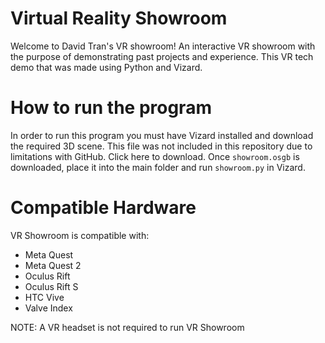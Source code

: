 # Virtual Reality Showroom
Welcome to David Tran's VR showroom! An interactive VR showroom with the purpose of demonstrating past projects and experience. This VR tech demo that was made using Python and Vizard.

# How to run the program
In order to run this program you must have Vizard installed and download the required 3D scene. This file was not included in this repository due to limitations with GitHub.
Click here to download. Once `showroom.osgb` is downloaded, place it into the main folder and run `showroom.py` in Vizard.

# Compatible Hardware
VR Showroom is compatible with:
- Meta Quest
- Meta Quest 2
- Oculus Rift
- Oculus Rift S
- HTC Vive
- Valve Index

NOTE: A VR headset is not required to run VR Showroom
